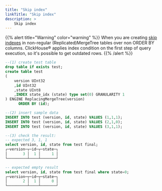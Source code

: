 ```yaml
---
title: "Skip index"
linkTitle: "Skip index"
description: >
    Skip index
---
```

{{% alert title="Warning" color="warning" %}}
When you are creating
[skip indexes](https://altinity.com/blog/clickhouse-black-magic-skipping-indices)
in non-regular (Replicated)MergeTree tables over non ORDER BY columns. ClickHouse® applies index condition on the first step of query execution, so it's possible to get outdated rows.
{{% /alert %}}

```sql
--(1) create test table
drop table if exists test;
create table test
(
    version UInt32
    ,id UInt32
    ,state UInt8
    ,INDEX state_idx (state) type set(0) GRANULARITY 1
) ENGINE ReplacingMergeTree(version)
      ORDER BY (id);

--(2) insert sample data
INSERT INTO test (version, id, state) VALUES (1,1,1);
INSERT INTO test (version, id, state) VALUES (2,1,0);
INSERT INTO test (version, id, state) VALUES (3,1,1);

--(3) check the result:
-- expected 3, 1, 1
select version, id, state from test final;
┌─version─┬─id─┬─state─┐
│       3 │  1 │     1 │
└─────────┴────┴───────┘

-- expected empty result
select version, id, state from test final where state=0;
┌─version─┬─id─┬─state─┐
│       2 │  1 │     0 │
└─────────┴────┴───────┘
```
